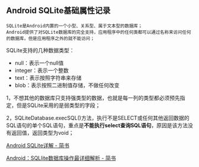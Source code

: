 ## Android SQLite基础属性记录

	SQLite是Android内置的一个小型、关系型、属于文本型的数据库；
	Android提供了对SQLite数据库的完全支持，应用程序中的任何类都可以通过名称来访问任何的数据库，但是应用程序之外的就不能访问；

SQLite支持的几种数据类型：

- null：表示一个null值
- integer：表示一个整数
- text：表示按照字符串来存储
- blob：表示按照二进制值存储，不做任何改变



1，不想其他的数据库只支持强类型的数据，也就是每一列的类型都必须预先指定，但是SQLite采用的是弱类型的字段；

2，SQLiteDatabase.execSQL()方法，执行不是SELECT或任何其他返回数据的SQL语句的单个SQL语句，重点是**不能执行select查询SQL语句**，原因是该方法没有返回值，返回类型为void；

[Android SQLite详解 \- 简书](http://www.jianshu.com/p/5c33be6ce89d)

[Android：SQLlite数据库操作最详细解析 \- 简书](http://www.jianshu.com/p/8e3f294e2828)